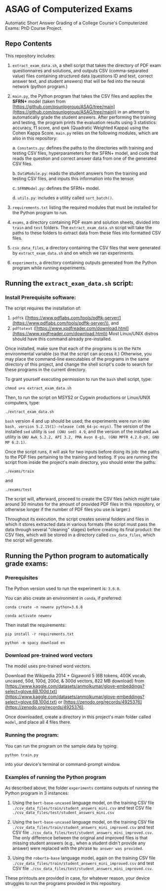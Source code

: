 # ASAG of Computerized Exams

Automatic Short Answer Grading of a College Course's Computerized Exams: PhD Course Project.

## Repo Contents

This repository includes:

1. `extract_exam_data.sh`, a shell script that takes the directory of PDF exam questionnaires and solutions, and outputs CSV (comma-separated value) files containing structured data (questions ID and text, correct answer text, and student answers) that will be fed into the neural network (python program.)

2. `main.py`, the Python program that takes the CSV files and applies the **SFRN+** model (taken from [https://github.com/psunlpgroup/ASAG/tree/main](https://github.com/psunlpgroup/ASAG/tree/main)) in an attempt to automatically grade the student answers. After performing the training and testing, the program prints the evaluation results using 3 statistics: accuracy, f1 score, and qwk (Quadratic Weighted Kappa) using the Cohen Kappa Score. `main.py` relies on the following modules, which are also in this repository:

   a. `Constants.py`: defines the paths to the directories with training and testing CSV files, hyperparameters for the SFRN+ model, and code that reads the question and correct answer data from one of the generated CSV files.

   b. `DataModule.py`: reads the student answers from the training and testing CSV files, and inputs this information into the tensor.

   c. `SFRNModel.py`: defines the SFRN+ model.

   d. `utils.py`: includes a utility called `sort_batch()`.

3. `requirements.txt` listing the required modules that must be installed for the Python program to run.

4. `exams`, a directory containing PDF exam and solution sheets, divided into `train` and `test` folders. The `extract_exam_data.sh` script will take the paths to these folders to extract data from these files into formatted CSV files.

5. `csv_data_files`, a directory containing the CSV files that were generated by `extract_exam_data.sh` and on which we ran experiments.

6. `experiments`, a directory containing outputs generated from the Python program while running experiments.

## Running the `extract_exam_data.sh` script:

### Install Prerequisite software:

The script requires the installation of:

1. `pdftk` ([https://www.pdflabs.com/tools/pdftk-server/](https://www.pdflabs.com/tools/pdftk-server/)), and
2. `pdftotext` ([https://www.xpdfreader.com/download.html](https://www.xpdfreader.com/download.html)) Most Linux/UNIX distros should have this command already pre-installed.

Once installed, make sure that each of the programs is on the `PATH` environmental variable (so that the script can access it.) Otherwise, you may place the command-line executables of the programs in the same directory of this project, and change the shell script's code to search for these programs in the current directory.

To grant yourself executing permission to run the `bash` shell script, type:

    chmod u+x extract_exam_data.sh

Then, to run the script on MSYS2 or Cygwin productions or Linux/UNIX computers, type:

    ./extract_exam_data.sh

`bash` version 4 and up should be used; the experiments were run in `GNU bash, version 5.2.15(1)-release (x86_64-pc-msys)`. The version of the installed `sed` utility is `sed (GNU sed) 4.9`, and the version of the installed `awk` utility is `GNU Awk 5.2.2, API 3.2, PMA Avon 8-g1, (GNU MPFR 4.2.0-p9, GNU MP 6.2.1)`.

Once the script runs, it will ask for two inputs before doing its job: the paths to the PDF files pertaining to the training and testing. If you are running the script from inside the project's main directory, you should enter the paths:

    ./exams/train

and

    ./exams/test

The script will, afterward, proceed to create the CSV files (which might take around 30 minutes for the amount of provided PDF files in this repository, or otherwise longer if the number of PDF files you use is larger.)

Throughout its execution, the script creates several folders and files in which it stores extracted data in various formats (the script must pass the data through several "cleaning" stages) before creating its final product: the CSV files, which will be stored in a directory called `csv_data_files`, which the script will generate.

## Running the Python program to automatically grade exams:

### Prerequisites

The Python version used to run the experiment is: `3.6.8`.

You can also create an environment in `conda`, if preferred:

    conda create -n newenv python=3.6.8 

    conda activate newenv

Then install the requirements:

    pip install -r requirements.txt 

    python -m spacy download en

### Download pre-trained word vectors

The model uses pre-trained word vectors. 

Download the Wikipedia 2014 + Gigaword 5 (6B tokens, 400K vocab, uncased, 50d, 100d, 200d, & 300d vectors, 822 MB download) from [https://www.kaggle.com/datasets/anmolkumar/glove-embeddings?select=glove.6B.100d.txt](https://www.kaggle.com/datasets/anmolkumar/glove-embeddings?select=glove.6B.100d.txt) or [https://zenodo.org/records/4925376](https://zenodo.org/records/4925376).

Once downloaded, create a directory in this project's main folder called `model`, and place all 4 files there.

### Running the program:

You can run the program on the sample data by typing: 

    python train.py

into your device's terminal or command-prompt window.


### Examples of running the Python program

As described above, the folder `experiments` contains outputs of running the Python program in 3 instances:

   1. Using the `bert-base-uncased` language model, on the training CSV file `./csv_data_files/train/student_answers_mini.csv` and test CSV file `./csv_data_files/test/student_answers_mini.csv`

   2. Using the `bert-base-uncased` language model, on the training CSV file `./csv_data_files/train/student_answers_mini_improved.csv` and test CSV file `./csv_data_files/test/student_answers_mini_improved.csv`. The only difference between the original and improved files is that missing student answers (e.g., when a student didn't provide any answer) were replaced with the phrase `No answer was provided`.

   3. Using the `roberta-base` language model, again on the training CSV file `./csv_data_files/train/student_answers_mini_improved.csv` and test CSV file `./csv_data_files/test/student_answers_mini_improved.csv`.

These printouts are provided in case, for whatever reason, your device struggles to run the programs provided in this repository.
